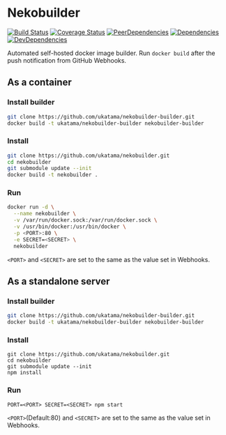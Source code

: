 # Nekobuilder
[![Build Status](https://img.shields.io/travis/ukatama/nekobuilder/master.svg?style=flat-square)](https://travis-ci.org/ukatama/nekobuilder)
[![Coverage Status](https://img.shields.io/coveralls/ukatama/nekobuilder.svg?style=flat-square)](https://coveralls.io/github/ukatama/nekobuilder)
[![PeerDependencies](https://img.shields.io/david/peer/ukatama/nekobuilder.svg?style=flat-square)](https://david-dm.org/ukatama/nekobuilder#info=peerDependencies&view=list)
[![Dependencies](https://img.shields.io/david/ukatama/nekobuilder.svg?style=flat-square)](https://david-dm.org/ukatama/nekobuilder)
[![DevDependencies](https://img.shields.io/david/dev/ukatama/nekobuilder.svg?style=flat-square)](https://david-dm.org/ukatama/nekobuilder#info=devDependencies&view=list)

Automated self-hosted docker image builder.
Run `docker build` after the push notification from GitHub Webhooks.

## As a container
### Install builder
```sh
git clone https://github.com/ukatama/nekobuilder-builder.git
docker build -t ukatama/nekobuilder-builder nekobuilder-builder
```

### Install
```sh
git clone https://github.com/ukatama/nekobuilder.git
cd nekobuilder
git submodule update --init
docker build -t nekobuilder .
```

### Run
```sh
docker run -d \
  --name nekobuilder \
  -v /var/run/docker.sock:/var/run/docker.sock \
  -v /usr/bin/docker:/usr/bin/docker \
  -p <PORT>:80 \
  -e SECRET=<SECRET> \
  nekobuilder
```

`<PORT>` and `<SECRET>` are set to the same as the value set in Webhooks.

## As a standalone server
### Install builder
```sh
git clone https://github.com/ukatama/nekobuilder-builder.git
docker build -t ukatama/nekobuilder-builder nekobuilder-builder
```

### Install
```
git clone https://github.com/ukatama/nekobuilder.git
cd nekobuilder
git submodule update --init
npm install
```

### Run
```
PORT=<PORT> SECRET=<SECRET> npm start
```

`<PORT>`(Default:80) and `<SECRET>` are set to the same as the value set in Webhooks.
